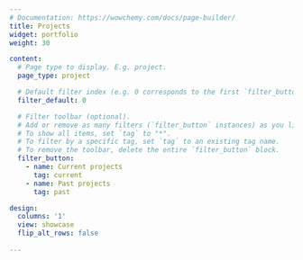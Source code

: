 ```yaml
---
# Documentation: https://wowchemy.com/docs/page-builder/
title: Projects
widget: portfolio
weight: 30

content:
  # Page type to display. E.g. project.
  page_type: project

  # Default filter index (e.g. 0 corresponds to the first `filter_button` instance below).
  filter_default: 0

  # Filter toolbar (optional).
  # Add or remove as many filters (`filter_button` instances) as you like.
  # To show all items, set `tag` to "*".
  # To filter by a specific tag, set `tag` to an existing tag name.
  # To remove the toolbar, delete the entire `filter_button` block.
  filter_button:
    - name: Current projects
      tag: current
    - name: Past projects
      tag: past

design:
  columns: '1'
  view: showcase
  flip_alt_rows: false
 
---
```

